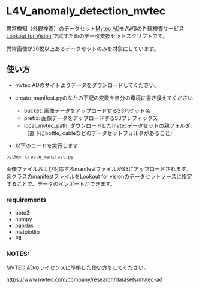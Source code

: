 # L4V_anomaly_detection_mvtec

異常検知（外観検査）のデータセット[Mvtec AD](https://www.mvtec.com/company/research/datasets/mvtec-ad)をAWSの外観検査サービス[Lookout for Vision](https://aws.amazon.com/jp/lookout-for-vision/) で試すためのデータ変換セットスクリプトです。

異常画像が20枚以上あるデータセットのみを対象にしています。



## 使い方

* mvtec ADのサイトよりデータをダウンロードしてください。
* create_manifest.pyのなかの下記の変数を自分の環境に書き換えてください
   * bucket: 画像データをアップロードするS3バケット名
   * prefix: 画像データをアップロードするS3プレフィックス
   * local_mvtec_path: ダウンロードしたmvtecデータセットの親フォルダ（直下にbottle, cableなどのデータセットフォルダがあること）

* 以下のコードを実行します

```
python create_manifest.py
```

画像ファイルおよび対応するmanifestファイルがS3にアップロードされます。各クラスのmanifestファイルをLookout for visionのデータセットソースに指定することで、データのインポートができます。

### requirements

- boto3
- numpy
- pandas
- matplotlib
- PIL

### NOTES:

MVTEC ADのライセンスに準拠した使い方をしてください。

https://www.mvtec.com/company/research/datasets/mvtec-ad

